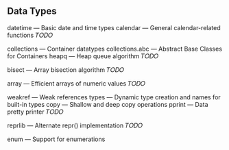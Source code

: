 
## Data Types

datetime — Basic date and time types
calendar — General calendar-related functions
𝑇𝑂𝐷𝑂
 
collections — Container datatypes
collections.abc — Abstract Base Classes for Containers
heapq — Heap queue algorithm
𝑇𝑂𝐷𝑂
 
bisect — Array bisection algorithm
𝑇𝑂𝐷𝑂
 
array — Efficient arrays of numeric values
𝑇𝑂𝐷𝑂
 
weakref — Weak references
types — Dynamic type creation and names for built-in types
copy — Shallow and deep copy operations
pprint — Data pretty printer
𝑇𝑂𝐷𝑂
 
reprlib — Alternate repr() implementation
𝑇𝑂𝐷𝑂
 
enum — Support for enumerations
